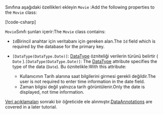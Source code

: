 <span data-ttu-id="00185-101">Sınıfına aşağıdaki özellikleri ekleyin `Movie` :</span><span class="sxs-lookup"><span data-stu-id="00185-101">Add the following properties to the `Movie` class:</span></span>

[!code-csharp[](~/tutorials/first-mvc-app/start-mvc/sample/MvcMovie22/Models/Movie.cs?name=snippet1)]

<span data-ttu-id="00185-102">`Movie`Sınıfı şunları içerir:</span><span class="sxs-lookup"><span data-stu-id="00185-102">The `Movie` class contains:</span></span>

* <span data-ttu-id="00185-103">`Id`Birincil anahtar için veritabanı için gereken alan.</span><span class="sxs-lookup"><span data-stu-id="00185-103">The `Id` field which is required by the database for the primary key.</span></span>
* <span data-ttu-id="00185-104">`[DataType(DataType.Date)]`: [DataType](/dotnet/api/microsoft.aspnetcore.mvc.dataannotations.internal.datatypeattributeadapter) özniteliği verilerin türünü belirtir ( `Date` ).</span><span class="sxs-lookup"><span data-stu-id="00185-104">`[DataType(DataType.Date)]`:  The [DataType](/dotnet/api/microsoft.aspnetcore.mvc.dataannotations.internal.datatypeattributeadapter) attribute specifies the type of the data (`Date`).</span></span> <span data-ttu-id="00185-105">Bu öznitelikle:</span><span class="sxs-lookup"><span data-stu-id="00185-105">With this attribute:</span></span>

  * <span data-ttu-id="00185-106">Kullanıcının Tarih alanına saat bilgilerini girmesi gerekli değildir.</span><span class="sxs-lookup"><span data-stu-id="00185-106">The user is not required to enter time information in the date field.</span></span>
  * <span data-ttu-id="00185-107">Zaman bilgisi değil yalnızca tarih görüntülenir.</span><span class="sxs-lookup"><span data-stu-id="00185-107">Only the date is displayed, not time information.</span></span>

<span data-ttu-id="00185-108">[Veri açıklamaları](/dotnet/api/system.componentmodel.dataannotations) sonraki bir öğreticide ele alınmıştır.</span><span class="sxs-lookup"><span data-stu-id="00185-108">[DataAnnotations](/dotnet/api/system.componentmodel.dataannotations) are covered in a later tutorial.</span></span>